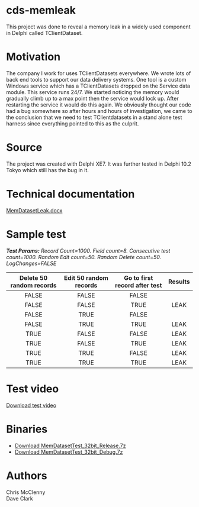 # cds-memleak
This project was done to reveal a memory leak in a widely used component in Delphi called TClientDataset.  

# Motivation
The company I work for uses TClientDatasets everywhere.  We wrote lots of back end tools to support our data delivery systems.  One tool is a custom Windows service which has a TClientDatasets dropped on the Service data module.  This service runs 24/7.  We started noticing the memory would gradually climb up to a max point then the service would lock up.  After restarting the service it would do this again.  We obviously thought our code had a bug somewhere so after hours and hours of investigation, we came to the conclusion that we need to test TClientdatasets in a stand alone test harness since everything pointed to this as the culprit.

# Source
The project was created with Delphi XE7.  It was further tested in Delphi 10.2 Tokyo which still has the bug in it.

# Technical documentation
[MemDatasetLeak.docx](./Documentation/MemDatasetLeak.docx)

# Sample test
*<b>Test Params:</b> Record Count=1000. Field count=8.  Consecutive test count=1000.  Random Edit count=50. 
Random Delete count=50. LogChanges=FALSE*

 Delete 50 random records | Edit 50 random records | Go to first record after test | Results           
 :--------------: | :--------------: | :-------------------: | :---------: 
 FALSE | FALSE | FALSE
 FALSE | FALSE | TRUE | LEAK
 FALSE | TRUE | FALSE |            
 FALSE | TRUE | TRUE | LEAK     
 TRUE | FALSE | FALSE | LEAK     
 TRUE | FALSE | TRUE | LEAK     
 TRUE | TRUE | FALSE | LEAK     
 TRUE | TRUE | TRUE | LEAK     

# Test video
[Download test video](./Documentation/CDSMemTeakTest1.mp4)

# Binaries
* [Download MemDatasetTest_32bit_Release.7z](https://github.com/squashbrain/cds-memleak/raw/master/TestHarness/Win32/Release/MemDatasetTest_32bit_Release.7z)
* [Download MemDatasetTest_32bit_Debug.7z](https://github.com/squashbrain/cds-memleak/raw/master/TestHarness/Win32/Debug/MemDatasetTest_32bit_Debug.7z)

# Authors
Chris McClenny<br>
Dave Clark
